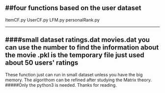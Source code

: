 ##four functions based on the user dataset 
---
ItemCF.py
UserCF.py
LFM.py
personalRank.py

---
####small dataset
ratings.dat
movies.dat
you can use the number to find the information about the movie
.pkl is the temporary file just used about 50 users' ratings
 ---
These function just can run in small dataset unless you have the big memory.
The algorithom can be refined after studying the Matrix theory.
#####Only the python3 is needed.
Thanks for reading.
